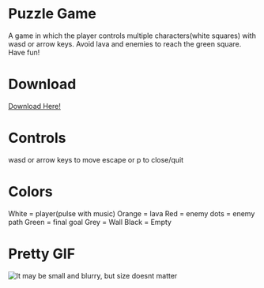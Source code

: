 # Puzzle Game
A game in which the player controls multiple characters(white squares) with wasd or arrow keys. Avoid lava and enemies to reach the green square. Have fun!

# Download
[Download Here!](https://github.com/binoy-d/2p1p-puzzle-game/raw/master/game.jar "Download Link")

# Controls
wasd or arrow keys to move
escape or p to close/quit

# Colors
White = player(pulse with music)
Orange = lava
Red = enemy
  dots = enemy path
Green = final goal
Grey = Wall
Black = Empty

# Pretty GIF

![It may be small and blurry, but size doesnt matter](https://media.giphy.com/media/SKxGJQ7l79CGfGbG8B/giphy.gif)

